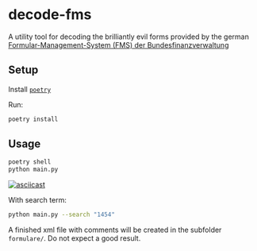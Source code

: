 # decode-fms

A utility tool for decoding the brilliantly evil forms provided by the german [Formular-Management-System (FMS) der Bundesfinanzverwaltung](https://www.formulare-bfinv.de/ffw/selectMenu.do?%24csrf=8SSY986IK3WHNJZCJ0KJJYR3N&path=%2Fstartpage)

## Setup

Install [`poetry`](https://python-poetry.org/docs/#installation)

Run:

```bash
poetry install
```

## Usage

```bash
poetry shell
python main.py
```

[![asciicast](https://asciinema.org/a/f11UPYxat3vhn0cJeVDkqujlI.svg)](https://asciinema.org/a/f11UPYxat3vhn0cJeVDkqujlI)

With search term:

```bash
python main.py --search "1454"
```

A finished xml file with comments will be created in the subfolder `formulare/`.
Do not expect a good result.
